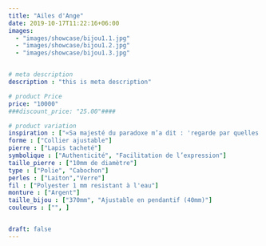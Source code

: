 ```yaml
---
title: "Ailes d'Ange"
date: 2019-10-17T11:22:16+06:00
images: 
  - "images/showcase/bijou1.1.jpg"
  - "images/showcase/bijou1.2.jpg"
  - "images/showcase/bijou1.3.jpg"


# meta description
description : "this is meta description"

# product Price
price: "10000"
###discount_price: "25.00"####

# product variation
inspiration : ["«Sa majesté du paradoxe m’a dit : 'regarde par quelles violences je suis passée pour me détacher. Regarde avec quelle légèreté je porte la tristesse de ce qui est éphémère.' Alors, je me suis agenouillé, et j’ai pleuré de joie.»"]
forme : ["Collier ajustable"]
pierre : ["Lapis tacheté"]
symbolique : ["Authenticité", "Facilitation de l’expression"]
taille_pierre : ["10mm de diamètre"]
type : ["Polie", "Cabochon"]
perles : ["Laiton","Verre"]
fil : ["Polyester 1 mm resistant à l'eau"]
monture : ["Argent"]
taille_bijou : ["370mm", "Ajustable en pendantif (40mm)"]
couleurs : ["", ]


draft: false
---
```


